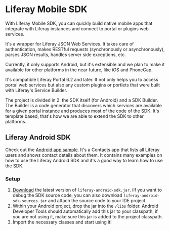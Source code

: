 # Liferay Mobile SDK

With Liferay Mobile SDK, you can quickly build native mobile apps that integrate with Liferay instances and connect to portal or plugins web services.

It's a wrapper for Liferay JSON Web Services. It takes care of authentication, makes RESTful requests (synchronously or asynchronously), parses JSON results, handles server side exceptions, etc.

Currently, it only supports Android, but it's extensible and we plan to make it available for other platforms in the near future, like iOS and PhoneGap.

It's compatible Liferay Portal 6.2 and later. It not only helps you to access portal web services but also any custom plugins or portlets that were built with Liferay's Service Builder.

The project is divided in 2: the SDK itself (for Android) and a SDK Builder. The Builder is a code generator that discovers which services are available for a given portal instance and produces most of the code of the SDK. It's template based, that's how we are able to extend the SDK to other platforms.


## Liferay Android SDK

Check out the [Android app sample](https://github.com/brunofarache/liferay-mobile-sdk-sample-android). It's a Contacts app that lists all Liferay users and shows contact details about them. It contains many examples on how to use the Liferay Android SDK and it's a good way to learn how to use the SDK.

### Setup

1. [Download](https://github.com/brunofarache/liferay-mobile-sdk/releases/) the latest version of `liferay-android-sdk.jar`. iIf you want to debug the SDK source code, you can also download `liferay-android-sdk-sources.jar` and attach the source code to your IDE project.
2. Within your Android project, drop the jar into the `/libs` folder. Android Developer Tools should automatically add this jar to your classpath, if you are not using it, make sure this jar is added to the project classpath.
3. Import the necessary classes and start using it!
